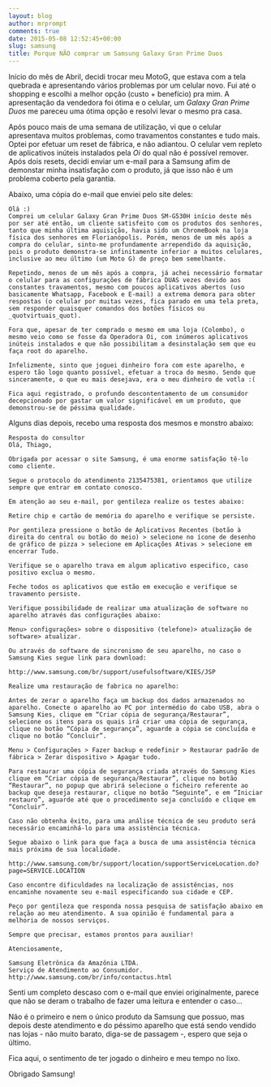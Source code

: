 ```yaml
---
layout: blog
author: mrprompt
comments: true
date: 2015-05-08 12:52:45+00:00
slug: samsung
title: Porque NÃO comprar um Samsung Galaxy Gran Prime Duos
---
```

Início do mês de Abril, decidi trocar meu MotoG, que estava com a tela quebrada e apresentando vários problemas
por um celular novo. Fui até o shopping e escolhi a melhor opção (custo + benefício) pra mim. A apresentação da
vendedora foi ótima e o celular, um *Galaxy Gran Prime Duos* me pareceu uma ótima opção e resolvi levar o mesmo
pra casa.

Após pouco mais de uma semana de utilização, vi que o celular apresentava muitos problemas, como travamentos
constantes e tudo mais. Optei por efetuar um reset de fábrica, e não adiantou. O celular vem repleto de aplicativos
inúteis instalados pela *Oi* do qual não é possível remover. Após dois resets, decidi enviar um e-mail para a
Samsung afim de demonstar minha insatisfação com o produto, já que isso não é um problema coberto pela garantia.

Abaixo, uma cópia do e-mail que enviei pelo site deles:

```
Olá :)
Comprei um celular Galaxy Gran Prime Duos SM-G530H início deste mês por ser até então, um cliente satisfeito com os produtos dos senhores, tanto que minha última aquisição, havia sido um ChromeBook na loja física dos senhores em Florianópolis. Porém, menos de um mês após a compra do celular, sinto-me profundamente arrependido da aquisição, pois o produto demonstra-se infinitamente inferior a muitos celulares, inclusive ao meu último (um Moto G) de preço bem semelhante.

Repetindo, menos de um mês após a compra, já achei necessário formatar o celular para as configurações de fábrica DUAS vezes devido aos constantes travamentos, mesmo com poucos aplicativos abertos (uso basicamente Whatsapp, Facebook e E-mail) a extrema demora para obter respostas (o celular por muitas vezes, fica parado em uma tela preta, sem responder quaisquer comandos dos botões físicos ou _quotvirtuais_quot).

Fora que, apesar de ter comprado o mesmo em uma loja (Colombo), o mesmo veio como se fosse da Operadora Oi, com inúmeros aplicativos inúteis instalados e que não possibilitam a desinstalação sem que eu faça root do aparelho.

Infelizmente, sinto que joguei dinheiro fora com este aparelho, e espero tão logo quanto possível, efetuar a troca do mesmo. Sendo que sinceramente, o que eu mais desejava, era o meu dinheiro de votla :(

Fica aqui registrado, o profundo descontentamento de um consumidor decepcionado por gastar um valor significável em um produto, que demonstrou-se de péssima qualidade.
```

Alguns dias depois, recebo uma resposta dos mesmos e monstro abaixo:

```
Resposta do consultor
Olá, Thiago,

Obrigada por acessar o site Samsung, é uma enorme satisfação tê-lo como cliente.

Segue o protocolo do atendimento 2135475381, orientamos que utilize sempre que entrar em contato conosco.

Em atenção ao seu e-mail, por gentileza realize os testes abaixo:

Retire chip e cartão de memória do aparelho e verifique se persiste.

Por gentileza pressione o botão de Aplicativos Recentes (botão à direita do central ou botão do meio) > selecione no ícone de desenho de gráfico de pizza > selecione em Aplicações Ativas > selecione em encerrar Tudo.

Verifique se o aparelho trava em algum aplicativo especifico, caso positivo exclua o mesmo.

Feche todos os aplicativos que estão em execução e verifique se travamento persiste.

Verifique possibilidade de realizar uma atualização de software no aparelho através das configurações abaixo:

Menu> configurações> sobre o dispositivo (telefone)> atualização de software> atualizar.

Ou através do software de sincronismo de seu aparelho, no caso o Samsung Kies segue link para download:

http://www.samsung.com/br/support/usefulsoftware/KIES/JSP

Realize uma restauração de fabrica no aparelho:

Antes de zerar o aparelho faça um backup dos dados armazenados no aparelho. Conecte o aparelho ao PC por intermédio do cabo USB, abra o Samsung Kies, clique em “Criar cópia de segurança/Restaurar”, selecione os itens para os quais irá criar uma cópia de segurança, clique no botão “Cópia de segurança”, aguarde a cópia se concluída e clique no botão “Concluir”.

Menu > Configurações > Fazer backup e redefinir > Restaurar padrão de fábrica > Zerar dispositivo > Apagar tudo.

Para restaurar uma cópia de segurança criada através do Samsung Kies clique em “Criar cópia de segurança/Restaurar”, clique no botão “Restaurar”, no popup que abrirá selecione o ficheiro referente ao backup que deseja restaurar, clique no botão “Seguinte”, e em “Iniciar restauro”, aguarde até que o procedimento seja concluído e clique em “Concluir”.

Caso não obtenha êxito, para uma análise técnica de seu produto será necessário encaminhá-lo para uma assistência técnica.

Segue abaixo o link para que faça a busca de uma assistência técnica mais próxima de sua localidade.

http://www.samsung.com/br/support/location/supportServiceLocation.do?page=SERVICE.LOCATION

Caso encontre dificuldades na localização de assistências, nos encaminhe novamente seu e-mail especificando sua cidade e CEP.

Peço por gentileza que responda nossa pesquisa de satisfação abaixo em relação ao meu atendimento. A sua opinião é fundamental para a melhoria de nossos serviços.

Sempre que precisar, estamos prontos para auxiliar!

Atenciosamente,

Samsung Eletrônica da Amazônia LTDA.
Serviço de Atendimento ao Consumidor.
http://www.samsung.com/br/info/contactus.html
```

Senti um completo descaso com o e-mail que enviei originalmente, parece que não se deram o trabalho de fazer uma leitura e entender o caso...

Não é o primeiro e nem o único produto da Samsung que possuo, mas depois deste atendimento e do péssimo aparelho que
está sendo vendido nas lojas - não muito barato, diga-se de passagem -, espero que seja o último.

Fica aqui, o sentimento de ter jogado o dinheiro e meu tempo no lixo.

Obrigado Samsung!